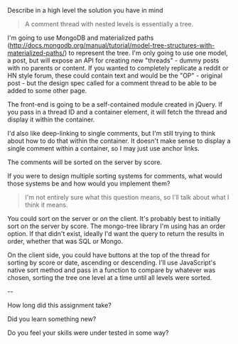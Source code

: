 Describe in a high level the solution you have in mind
> A comment thread with nested levels is essentially a tree.

I'm going to use MongoDB and materialized paths (http://docs.mongodb.org/manual/tutorial/model-tree-structures-with-materialized-paths/) to represent the tree. I'm only going to use one model, a post, but will expose an API for creating new "threads" - dummy posts with no parents or content. If you wanted to completely replicate a reddit or HN style forum, these could contain text and would be the "OP" - original post - but the design spec called for a comment thread to be able to be added to some other page.

The front-end is going to be a self-contained module created in jQuery. If you pass in a thread ID and a container element, it will fetch the thread and display it within the container.

I'd also like deep-linking to single comments, but I'm still trying to think about how to do that within the container. It doesn't make sense to display a single comment within a container, so I may just use anchor links.

The comments will be sorted on the server by score.

If you were to design multiple sorting systems for comments, what would those systems be and how would you implement them?
> I'm not entirely sure what this question means, so I'll talk about what I think it means.

You could sort on the server or on the client. It's probably best to initially sort on the server by score. The mongo-tree library I'm using has an order option. If that didn't exist, ideally I'd want the query to return the results in order, whether that was SQL or Mongo.

On the client side, you could have buttons at the top of the thread for sorting by score or date, ascending or descending. I'll use JavaScript's native sort method and pass in a function to compare by whatever was chosen, sorting the tree one level at a time until all levels were sorted. 

--

How long did this assignment take?
>

Did you learn something new?
> 

Do you feel your skills were under tested in some way?
>